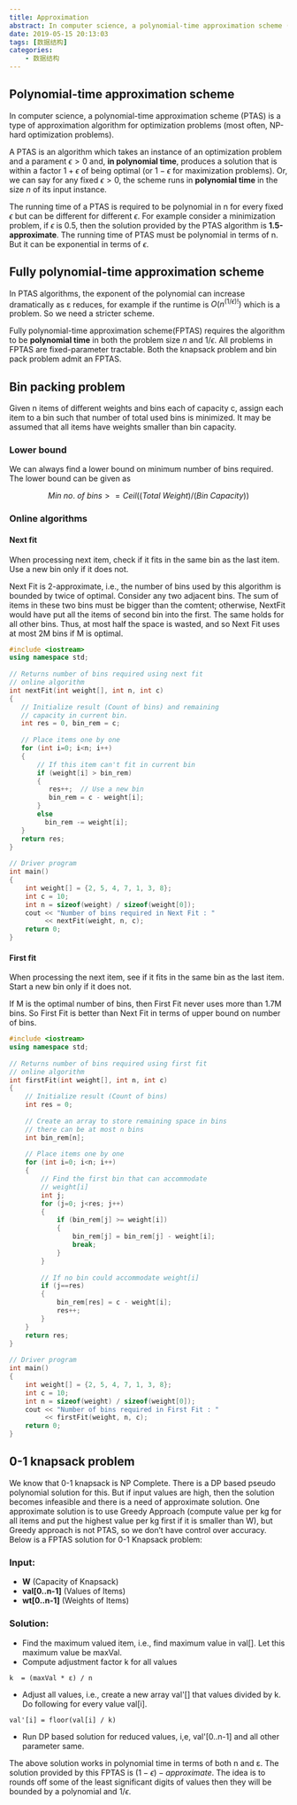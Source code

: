 ```yaml
---
title: Approximation
abstract: In computer science, a polynomial-time approximation scheme (PTAS) is a type of approximation algorithm for optimization problems (most often, NP-hard optimization problems).
date: 2019-05-15 20:13:03
tags: [数据结构]
categories:
    - 数据结构
---
```

## Polynomial-time approximation scheme

In computer science, a polynomial-time approximation scheme (PTAS) is a type of approximation algorithm for optimization problems (most often, NP-hard optimization problems).

A PTAS is an algorithm which takes an instance of an optimization problem and a parament $\epsilon > 0$ and, **in polynomial time**, produces a solution that is within a factor $1 + \epsilon$ of being optimal (or $1 - \epsilon$ for maximization problems). Or, we can say for any fixed $\epsilon > 0$, the scheme runs in **polynomial time** in the size $n$ of its input instance.

The running time of a PTAS is required to be polynomial in n for every fixed $\epsilon$ but can be different for different $\epsilon$. For example consider a minimization problem, if $\epsilon$ is 0.5, then the solution provided by the PTAS algorithm is **1.5-approximate**. The running time of PTAS must be polynomial in terms of n. But it can be exponential in terms of $\epsilon$.

## Fully polynomial-time approximation scheme

In PTAS algorithms, the exponent of the polynomial can increase dramatically as ε reduces, for example if the runtime is $O(n^{(1/\epsilon)!})$ which is a problem. So we need a stricter scheme.

Fully polynomial-time approximation scheme(FPTAS) requires the algorithm to be **polynomial time** in both the problem size $n$ and $1/\epsilon$. All problems in FPTAS are fixed-parameter tractable. Both the knapsack problem and bin pack problem admit an FPTAS.

## Bin packing problem

Given n items of different weights and bins each of capacity c, assign each item to a bin such that number of total used bins is minimized. It may be assumed that all items have weights smaller than bin capacity.

### Lower bound

We can always find a lower bound on minimum number of bins required. The lower bound can be given as

$$
Min\ no.\ of\ bins  >=  Ceil ((Total\ Weight) / (Bin\ Capacity))
$$

### Online algorithms

#### Next fit

When processing next item, check if it fits in the same bin as the last item. Use a new bin only if it does not.

Next Fit is 2-approximate, i.e., the number of bins used by this algorithm is bounded by twice of optimal. Consider any two adjacent bins. The sum of items in these two bins must be bigger than the comtent; otherwise, NextFit would have put all the items of second bin into the first. The same holds for all other bins. Thus, at most half the space is wasted, and so Next Fit uses at most 2M bins if M is optimal.

```cpp
#include <iostream>
using namespace std; 
  
// Returns number of bins required using next fit  
// online algorithm 
int nextFit(int weight[], int n, int c) 
{ 
   // Initialize result (Count of bins) and remaining 
   // capacity in current bin. 
   int res = 0, bin_rem = c; 
  
   // Place items one by one 
   for (int i=0; i<n; i++) 
   { 
       // If this item can't fit in current bin 
       if (weight[i] > bin_rem) 
       { 
          res++;  // Use a new bin 
          bin_rem = c - weight[i]; 
       } 
       else
         bin_rem -= weight[i]; 
   } 
   return res; 
} 
  
// Driver program 
int main() 
{ 
    int weight[] = {2, 5, 4, 7, 1, 3, 8}; 
    int c = 10; 
    int n = sizeof(weight) / sizeof(weight[0]); 
    cout << "Number of bins required in Next Fit : "
         << nextFit(weight, n, c); 
    return 0; 
}
```

#### First fit

When processing the next item, see if it fits in the same bin as the last item. Start a new bin only if it does not.

If M is the optimal number of bins, then First Fit never uses more than 1.7M bins. So First Fit is better than Next Fit in terms of upper bound on number of bins.

```cpp
#include <iostream>
using namespace std; 
  
// Returns number of bins required using first fit  
// online algorithm 
int firstFit(int weight[], int n, int c) 
{ 
    // Initialize result (Count of bins) 
    int res = 0; 
  
    // Create an array to store remaining space in bins 
    // there can be at most n bins 
    int bin_rem[n]; 
  
    // Place items one by one 
    for (int i=0; i<n; i++) 
    { 
        // Find the first bin that can accommodate 
        // weight[i] 
        int j; 
        for (j=0; j<res; j++) 
        { 
            if (bin_rem[j] >= weight[i]) 
            { 
                bin_rem[j] = bin_rem[j] - weight[i]; 
                break; 
            } 
        } 
  
        // If no bin could accommodate weight[i] 
        if (j==res) 
        { 
            bin_rem[res] = c - weight[i]; 
            res++; 
        } 
    } 
    return res; 
} 
  
// Driver program 
int main() 
{ 
    int weight[] = {2, 5, 4, 7, 1, 3, 8}; 
    int c = 10; 
    int n = sizeof(weight) / sizeof(weight[0]); 
    cout << "Number of bins required in First Fit : "
         << firstFit(weight, n, c); 
    return 0; 
}
```

## 0-1 knapsack problem

We know that 0-1 knapsack is NP Complete. There is a DP based pseudo polynomial solution for this. But if input values are high, then the solution becomes infeasible and there is a need of approximate solution. One approximate solution is to use Greedy Approach (compute value per kg for all items and put the highest value per kg first if it is smaller than W), but Greedy approach is not PTAS, so we don’t have control over accuracy. Below is a FPTAS solution for 0-1 Knapsack problem:

### Input:

- **W** (Capacity of Knapsack)
- **val[0..n-1]** (Values of Items)
- **wt[0..n-1]** (Weights of Items)

### Solution:

- Find the maximum valued item, i.e., find maximum value in val[]. Let this maximum value be maxVal.
- Compute adjustment factor k for all values
```
k  = (maxVal * ε) / n
```
- Adjust all values, i.e., create a new array val'[] that values divided by k. Do following for every value val[i].
```
val'[i] = floor(val[i] / k)
```
- Run DP based solution for reduced values, i,e, val'[0..n-1] and all other parameter same.

The above solution works in polynomial time in terms of both n and ε. The solution provided by this FPTAS is $(1 - \epsilon)-approximate$. The idea is to rounds off some of the least significant digits of values then they will be bounded by a polynomial and $1/\epsilon$.